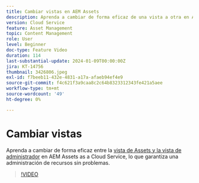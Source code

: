 ```yaml
---
title: Cambiar vistas en AEM Assets
description: Aprenda a cambiar de forma eficaz de una vista a otra en AEM Assets as a Cloud Service, lo que garantiza una administración de recursos sin problemas.
version: Cloud Service
feature: Asset Management
topic: Content Management
role: User
level: Beginner
doc-type: Feature Video
duration: 114
last-substantial-update: 2024-01-09T00:00:00Z
jira: KT-14756
thumbnail: 3426806.jpeg
exl-id: f7beeb11-432e-4831-a17a-afaeb94ef4e9
source-git-commit: f4c621f3a9caa8c2c64b8323312343fe421a5aee
workflow-type: tm+mt
source-wordcount: '49'
ht-degree: 0%

---
```


# Cambiar vistas

Aprenda a cambiar de forma eficaz entre la [vista de Assets y la vista de administrador](https://experienceleague.adobe.com/docs/experience-manager-cloud-service/content/assets/overview.html#persona-based-experiences) en AEM Assets as a Cloud Service, lo que garantiza una administración de recursos sin problemas.

>[!VIDEO](https://video.tv.adobe.com/v/3426806/?learn=on)
